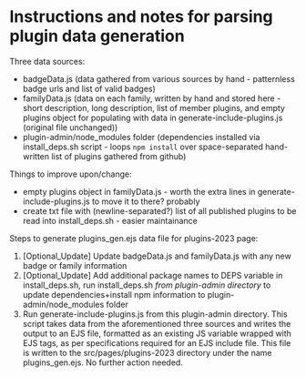 # Instructions and notes for parsing plugin data generation

Three data sources:
- badgeData.js (data gathered from various sources by hand - patternless badge urls and list of valid badges)
- familyData.js (data on each family, written by hand and stored here - short description, long description, list of member plugins, and empty plugins object for populating with data in generate-include-plugins.js (original file unchanged))
- plugin-admin/node_modules folder (dependencies installed via install_deps.sh script - loops `npm install` over space-separated hand-written list of plugins gathered from github)

Things to improve upon/change:
- empty plugins object in familyData.js - worth the extra lines in generate-include-plugins.js to move it to there? probably
- create txt file with (newline-separated?) list of all published plugins to be read into install_deps.sh - easier maintainance

Steps to generate plugins_gen.ejs data file for plugins-2023 page:
1. [Optional_Update] Update badgeData.js and familyData.js with any new badge or family information
2. [Optional_Update] Add additional package names to DEPS variable in install_deps.sh, run install_deps.sh *from plugin-admin directory* to update dependencies+install npm information to plugin-admin/node_modules folder
3. Run generate-include-plugins.js from this plugin-admin directory. This script takes data from the aforementioned three sources and writes the output to an EJS file, formatted as an existing JS variable wrapped with EJS tags, as per specifications required for an EJS include file. This file is written to the src/pages/plugins-2023 directory under the name plugins_gen.ejs. No further action needed.